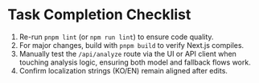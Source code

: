 # Task Completion Checklist
1. Re-run `pnpm lint` (or `npm run lint`) to ensure code quality.
2. For major changes, build with `pnpm build` to verify Next.js compiles.
3. Manually test the `/api/analyze` route via the UI or API client when touching analysis logic, ensuring both model and fallback flows work.
4. Confirm localization strings (KO/EN) remain aligned after edits.